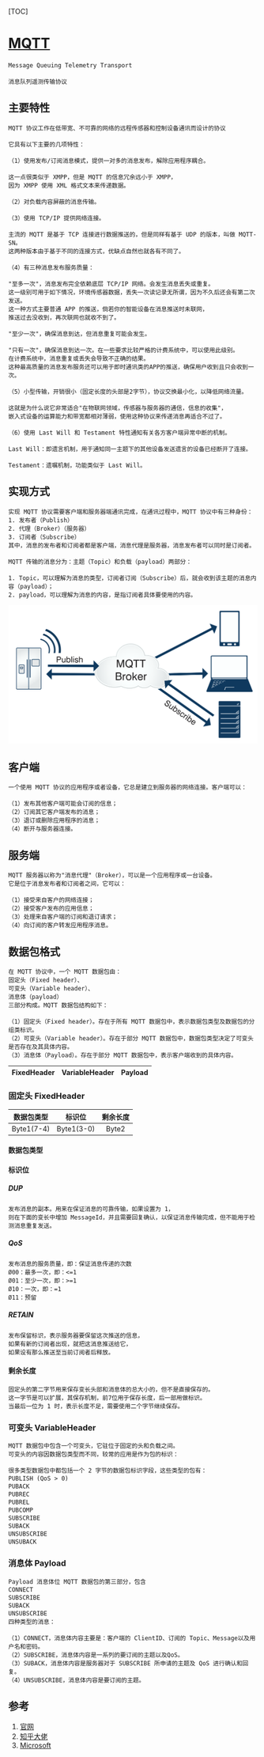 [TOC]

# [MQTT](https://mqtt.org/)

```
Message Queuing Telemetry Transport

消息队列遥测传输协议
```

## 主要特性

```
MQTT 协议工作在低带宽、不可靠的网络的远程传感器和控制设备通讯而设计的协议

它具有以下主要的几项特性：

（1）使用发布/订阅消息模式，提供一对多的消息发布，解除应用程序耦合。

这一点很类似于 XMPP，但是 MQTT 的信息冗余远小于 XMPP，
因为 XMPP 使用 XML 格式文本来传递数据。

（2）对负载内容屏蔽的消息传输。

（3）使用 TCP/IP 提供网络连接。

主流的 MQTT 是基于 TCP 连接进行数据推送的，但是同样有基于 UDP 的版本，叫做 MQTT-SN。
这两种版本由于基于不同的连接方式，优缺点自然也就各有不同了。

（4）有三种消息发布服务质量：

"至多一次"，消息发布完全依赖底层 TCP/IP 网络。会发生消息丢失或重复。
这一级别可用于如下情况，环境传感器数据，丢失一次读记录无所谓，因为不久后还会有第二次发送。
这一种方式主要普通 APP 的推送，倘若你的智能设备在消息推送时未联网，
推送过去没收到，再次联网也就收不到了。

"至少一次"，确保消息到达，但消息重复可能会发生。

"只有一次"，确保消息到达一次。在一些要求比较严格的计费系统中，可以使用此级别。
在计费系统中，消息重复或丢失会导致不正确的结果。
这种最高质量的消息发布服务还可以用于即时通讯类的APP的推送，确保用户收到且只会收到一次。

（5）小型传输，开销很小（固定长度的头部是2字节），协议交换最小化，以降低网络流量。

这就是为什么说它非常适合"在物联网领域，传感器与服务器的通信，信息的收集"，
嵌入式设备的运算能力和带宽都相对薄弱，使用这种协议来传递消息再适合不过了。

（6）使用 Last Will 和 Testament 特性通知有关各方客户端异常中断的机制。

Last Will：即遗言机制，用于通知同一主题下的其他设备发送遗言的设备已经断开了连接。

Testament：遗嘱机制，功能类似于 Last Will。
```

## 实现方式

```
实现 MQTT 协议需要客户端和服务器端通讯完成，在通讯过程中，MQTT 协议中有三种身份：
1. 发布者（Publish）
2. 代理（Broker）（服务器）
3. 订阅者（Subscribe）
其中，消息的发布者和订阅者都是客户端，消息代理是服务器，消息发布者可以同时是订阅者。

MQTT 传输的消息分为：主题（Topic）和负载（payload）两部分：

1. Topic，可以理解为消息的类型，订阅者订阅（Subscribe）后，就会收到该主题的消息内容（payload）；
2. payload，可以理解为消息的内容，是指订阅者具体要使用的内容。
```

![](./img/mqtt-fidge-2.svg)

## 客户端

```
一个使用 MQTT 协议的应用程序或者设备，它总是建立到服务器的网络连接。客户端可以：

（1）发布其他客户端可能会订阅的信息；
（2）订阅其它客户端发布的消息；
（3）退订或删除应用程序的消息；
（4）断开与服务器连接。
```

## 服务端

```
MQTT 服务器以称为"消息代理"（Broker），可以是一个应用程序或一台设备。
它是位于消息发布者和订阅者之间，它可以：

（1）接受来自客户的网络连接；
（2）接受客户发布的应用信息；
（3）处理来自客户端的订阅和退订请求；
（4）向订阅的客户转发应用程序消息。
```

## 数据包格式

```
在 MQTT 协议中，一个 MQTT 数据包由：
固定头（Fixed header）、
可变头（Variable header）、
消息体（payload）
三部分构成。MQTT 数据包结构如下：

（1）固定头（Fixed header）。存在于所有 MQTT 数据包中，表示数据包类型及数据包的分组类标识。
（2）可变头（Variable header）。存在于部分 MQTT 数据包中，数据包类型决定了可变头是否存在及其具体内容。
（3）消息体（Payload）。存在于部分 MQTT 数据包中，表示客户端收到的具体内容。
```

|FixedHeader|VariableHeader|Payload|
|:--:|:--:|:--:|

### 固定头 FixedHeader

|数据包类型|标识位|剩余长度|
|:--:|:--:|:--:|
|Byte1(7-4)|Byte1(3-0)|Byte2|

#### 数据包类型

#### 标识位

##### DUP

```
发布消息的副本。用来在保证消息的可靠传输，如果设置为 1，
则在下面的变长中增加 MessageId，并且需要回复确认，以保证消息传输完成，但不能用于检测消息重复发送。
```

##### QoS

```
发布消息的服务质量，即：保证消息传递的次数
Ø00：最多一次，即：<=1
Ø01：至少一次，即：>=1
Ø10：一次，即：=1
Ø11：预留
```

##### RETAIN

```
发布保留标识，表示服务器要保留这次推送的信息，
如果有新的订阅者出现，就把这消息推送给它，
如果设有那么推送至当前订阅者后释放。 
```

#### 剩余长度

```
固定头的第二字节用来保存变长头部和消息体的总大小的，但不是直接保存的。
这一字节是可以扩展，其保存机制，前7位用于保存长度，后一部用做标识。
当最后一位为 1 时，表示长度不足，需要使用二个字节继续保存。
```

### 可变头 VariableHeader

```
MQTT 数据包中包含一个可变头，它驻位于固定的头和负载之间。
可变头的内容因数据包类型而不同，较常的应用是作为包的标识：

很多类型数据包中都包括一个 2 字节的数据包标识字段，这些类型的包有：
PUBLISH (QoS > 0)
PUBACK
PUBREC
PUBREL
PUBCOMP
SUBSCRIBE
SUBACK
UNSUBSCRIBE
UNSUBACK
```

### 消息体 Payload

```
Payload 消息体位 MQTT 数据包的第三部分，包含
CONNECT
SUBSCRIBE
SUBACK
UNSUBSCRIBE
四种类型的消息：

（1）CONNECT，消息体内容主要是：客户端的 ClientID、订阅的 Topic、Message以及用户名和密码。
（2）SUBSCRIBE，消息体内容是一系列的要订阅的主题以及QoS。
（3）SUBACK，消息体内容是服务器对于 SUBSCRIBE 所申请的主题及 QoS 进行确认和回复。
（4）UNSUBSCRIBE，消息体内容是要订阅的主题。
```


## 参考

1. [官网](https://mqtt.org/)
2. [知乎大佬](https://zhuanlan.zhihu.com/p/20888181)
3. [Microsoft](https://docs.microsoft.com/zh-cn/archive/blogs/zhiqing/%E4%BD%BF%E7%94%A8mqtt%E5%8D%8F%E8%AE%AE%E5%BE%80android%E6%89%8B%E6%9C%BA%E6%8E%A8%E9%80%81%E6%B6%88%E6%81%AF)
